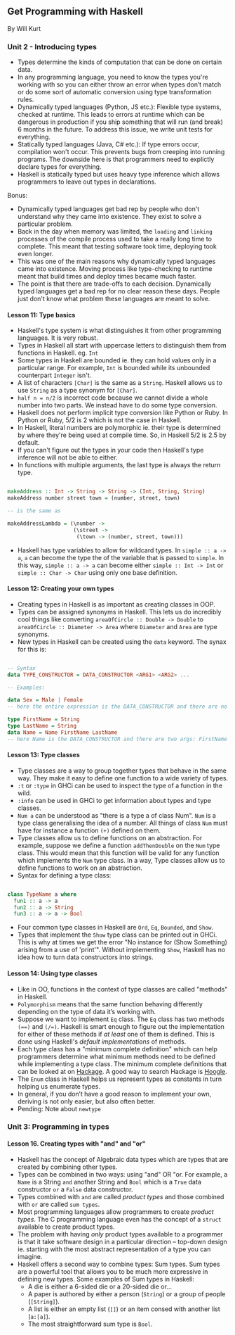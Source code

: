 ## Get Programming with Haskell

By Will Kurt

### Unit 2 - Introducing types

- Types determine the kinds of computation that can be done on certain data.
- In any programming language, you need to know the types you're working with so you can either throw an error when types don’t match or do some sort of automatic conversion using type transformation rules.
- Dynamically typed languages (Python, JS etc.): Flexible type systems, checked at runtime. This leads to errors at runtime which can be dangerous in production if you ship something that will run (and break) 6 months in the future. To address this issue, we write unit tests for everything.
- Statically typed languages (Java, C# etc.): If type errors occur, compilation won't occur. This prevents bugs from creeping into running programs. The downside here is that programmers need to explictly declare types for everything.
- Haskell is statically typed but uses heavy type inference which allows programmers to leave out types in declarations.

Bonus:

- Dynamically typed languages get bad rep by people who don't understand why they came into existence. They exist to solve a particular problem.
- Back in the day when memory was limited, the `loading` and `linking` processes of the compile process used to take a really long time to complete. This meant that testing software took time, deploying took even longer.
- This was one of the main reasons why dynamically typed languages came into existence. Moving process like type-checking to runtime meant that build times and deploy times became much faster.
- The point is that there are trade-offs to each decision. Dynamically typed languages get a bad rep for no clear reason these days. People just don't know what problem these languages are meant to solve.

#### Lesson 11: Type basics

- Haskell's type system is what distinguishes it from other programming languages. It is very robust.
- Types in Haskell all start with uppercase letters to distinguish them from functions in Haskell. eg. `Int`
- Some types in Haskell are bounded ie. they can hold values only in a particular range. For example, `Int` is bounded while its unbounded counterpart `Integer` isn't.
- A list of characters `[Char]` is the same as a `String`. Haskell allows us to use `String` as a type synonym for `[Char]`.
- `half n = n/2` is incorrect code because we cannot divide a whole number into two parts. We instead have to do some type conversion.
- Haskell does not perform implicit type conversion like Python or Ruby. In Python or Ruby, 5/2 is 2 which is not the case in Haskell.
- In Haskell, literal numbers are polymorphic ie. their type is determined by where they're being used at compile time. So, in Haskell 5/2 is 2.5 by default.
- If you can't figure out the types in your code then Haskell's type inference will not be able to either.
- In functions with multiple arguments, the last type is always the return type.

```haskell

makeAddress :: Int -> String -> String -> (Int, String, String)
makeAddress number street town = (number, street, town)

-- is the same as

makeAddressLambda = (\number ->
                     (\street ->
                      (\town -> (number, street, town)))

```

- Haskell has type variables to allow for wildcard types. In `simple :: a -> a`, `a` can become the type the of the variable that is passed to `simple`. In this way, `simple :: a -> a` can become either `simple :: Int -> Int` or `simple :: Char -> Char` using only one base definition.

#### Lesson 12: Creating your own types

- Creating types in Haskell is as important as creating classes in OOP.
- Types can be assigned synonyms in Haskell. This lets us do incredibly cool things like converting `areaOfCircle :: Double -> Double` to `areaOfCircle :: Diameter -> Area` where `Diameter` and `Area` are type synonyms.
- New types in Haskell can be created using the `data` keyword. The synax for this is:

```haskell

-- Syntax
data TYPE_CONSTRUCTOR = DATA_CONSTRUCTOR <ARG1> <ARG2> ...

-- Examples:

data Sex = Male | Female
-- here the entire expression is the DATA_CONSTRUCTOR and there are no args

type FirstName = String
type LastName = String
data Name = Name FirstName LastName
-- here Name is the DATA_CONSTRUCTOR and there are two args: FirstName and LastName

```

#### Lesson 13: Type classes

- Type classes are a way to group together types that behave in the same way. They make it easy to define one function to a wide variety of types.
- `:t` or `:type` in GHCi can be used to inspect the type of a function in the wild.
- `:info` can be used in GHCi to get information about types and type classes.
- `Num a` can be understood as "there is a type a of class Num". `Num` is a type class generalising the idea of a number. All things of class `Num` must have for instance a function `(+)` defined on them.
- Type classes allow us to define functions on an abstraction. For example, suppose we define a function `addThenDouble` on the `Num` type class. This would mean that this function will be valid for any function which implements the `Num` type class. In a way, Type classes allow us to define functions to work on an abstraction.
- Syntax for defining a type class:

```haskell

class TypeName a where
  fun1 :: a -> a
  fun2 :: a -> String
  fun3 :: a -> a -> Bool
```

- Four common type classes in Haskell are `Ord`, `Eq`, `Bounded`, and `Show`.
- Types that implement the `Show` type class can be printed out in GHCi. This is why at times we get the error "No instance for (Show Something) arising from a use of 'print'". Without implementing `Show`, Haskell has no idea how to turn data constructors into strings.

#### Lesson 14: Using type classes

- Like in OO, functions in the context of type classes are called "methods" in Haskell.
- `Polymorphism` means that the same function behaving differently depending on the type of data it’s working with.
- Suppose we want to implement `Eq` class. The `Eq` class has two methods `(==)` and `(/=)`. Haskell is smart enough to figure out the implementation for either of these methods if _at least_ one of them is defined. This is done using Haskell's _default implementations_ of methods.
- Each type class has a "minimum complete definition" which can help programmers determine what minimum methods need to be defined while implementing a type class. The minimum complete definitions that can be looked at on [Hackage](https://hackage.haskell.org). A good way to search Hackage is [Hoogle](www.haskell.org/hoogle).
- The `Enum` class in Haskell helps us represent types as constants in turn helping us enumerate types.
- In general, if you don’t have a good reason to implement your own, deriving is not only easier, but also often better.
- Pending: Note about `newtype`

### Unit 3: Programming in types

#### Lesson 16. Creating types with "and" and "or"

- Haskell has the concept of Algebraic data types which are types that are created by combining other types.
- Types can be combined in two ways: using "and" OR "or. For example, a `Name` is a String `and` another String and `Bool` which is a `True` data constructor `or` a `False` data constructor.
- Types combined with `and` are called _product types_ and those combined with `or` are called `sum types`.
- Most programming languages allow programmers to create _product types_. The C programming language even has the concept of a `struct` available to create product types.
- The problem with having _only_ product types available to a programmer is that it take software design in a particular direction – top-down design ie. starting with the most abstract representation of a type you can imagine.
- Haskell offers a second way to combine types: Sum types. Sum types are a powerful tool that allows you to be much more expressive in defining new types. Some examples of Sum types in Haskell:
  - A die is either a 6-sided die or a 20-sided die or...
  - A paper is authored by either a person (`String`) or a group of people (`[String]`).
  - A list is either an empty list (`[]`) or an item consed with another list (`a:[a]`).
  - The most straightforward sum type is `Bool`.
